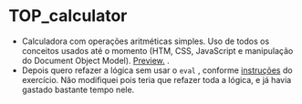 # TOP_calculator
- Calculadora com operações aritméticas simples. Uso de todos os conceitos usados até o momento (HTM, CSS, JavaScript e manipulação do Document Object Model). [Preview.](https://htmlpreview.github.io/?https://github.com/gio-bon/TOP_calculator/blob/main/index.html) .
- Depois quero refazer a lógica sem usar o `eval` , conforme [instruções](https://htmlpreview.github.io/?https://github.com/gio-bon/TOP_calculator/blob/main/index.html) do exercício. Não modifiquei pois teria que refazer toda a lógica, e já havia gastado bastante tempo nele.
